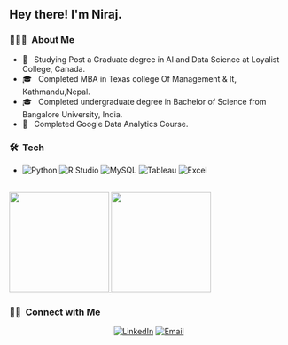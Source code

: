 <h2> Hey there! I'm Niraj.</h2>

<h3> 👨🏻‍💻 &nbsp;About Me </h3>

- 🤔 &nbsp; Studying Post a Graduate degree in AI and Data Science at Loyalist College, Canada.
- 🎓 &nbsp; Completed MBA in Texas college Of Management & It, Kathmandu,Nepal.
- 🎓 &nbsp; Completed undergraduate degree in Bachelor of Science from Bangalore University, India.
- 💼 &nbsp; Completed Google Data Analytics Course.


<h3> 🛠 &nbsp;Tech</h3>

- ![Python](https://img.shields.io/badge/-Python-333333?style=flat&logo=python)
  ![R Studio](https://img.shields.io/badge/-R-333333?style=flat&logo=R&logoColor=276DC3)
  ![MySQL](https://img.shields.io/badge/-MySQL-333333?style=flat&logo=mysql)
  ![Tableau](https://img.shields.io/badge/-Tableau-333333?style=flat&logo=Tableau)
   ![Excel](https://img.shields.io/badge/-Spreadsheet-333333?style=flat&logo=Excel)
 

<br/>

<a href="https://github.com/AVS1508">
  <img height="180em" src="https://github-readme-stats.vercel.app/api?username=RokayaNeeraj&theme=buefy&show_icons=true" />
  <img height="180em" src="https://github-readme-stats.vercel.app/api/top-langs/?username=RokayaNeeraj&theme=buefy&layout=compact" />
</a>

<br/>

<h3> 🤝🏻 &nbsp;Connect with Me </h3>

<p align="center">
<a href="https://www.linkedin.com/in/niraj-rokaya-10350020a/"><img alt="LinkedIn" src="https://img.shields.io/badge/LinkedIn-Niraj%20Rokaya%20-blue?style=flat-square&logo=linkedin"></a>
<a href="Emailto : rokayaneeraj@gmail.com"><img alt="Email" src="https://img.shields.io/badge/Email-rokayaneeraj@gmail.com-blue?style=flat-square&logo=gmail"></a>
</p>
